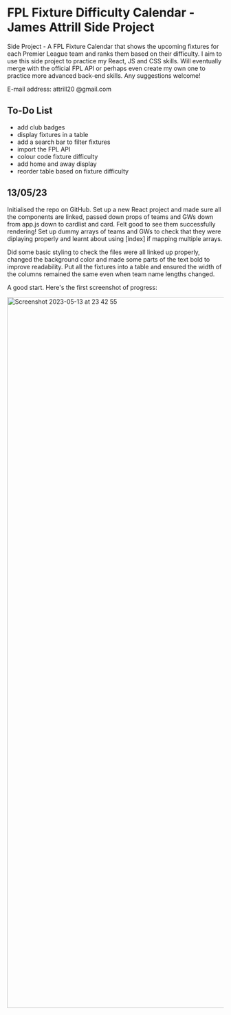 # FPL Fixture Difficulty Calendar - James Attrill Side Project

Side Project - A FPL Fixture Calendar that shows the upcoming fixtures for each Premier League team and ranks them based on their difficulty. I aim to use this side project to practice my React, JS and CSS skills. Will eventually merge with the official FPL API or perhaps even create my own one to practice more advanced back-end skills. Any suggestions welcome!

E-mail address: attrill20 @gmail.com

## To-Do List

- add club badges 
- display fixtures in a table
- add a search bar to filter fixtures
- import the FPL API
- colour code fixture difficulty
- add home and away display
- reorder table based on fixture difficulty

## 13/05/23

Initialised the repo on GitHub. Set up a new React project and made sure all the components are linked, passed down props of teams and GWs down from app.js down to cardlist and card. Felt good to see them successfully rendering! Set up dummy arrays of teams and GWs to check that they were diplaying properly and learnt about using [index] if mapping multiple arrays. 

Did some basic styling to check the files were all linked up properly, changed the background color and made some parts of the text bold to improve readability. Put all the fixtures into a table and ensured the width of the columns remained the same even when team name lengths changed. 

A good start. Here's the first screenshot of progress:

<img width="1652" alt="Screenshot 2023-05-13 at 23 42 55" src="https://github.com/attrill20/FPLFixtureCalendar/assets/123314687/4cfe2324-0614-45e3-b7b5-bb58264b75ad">



